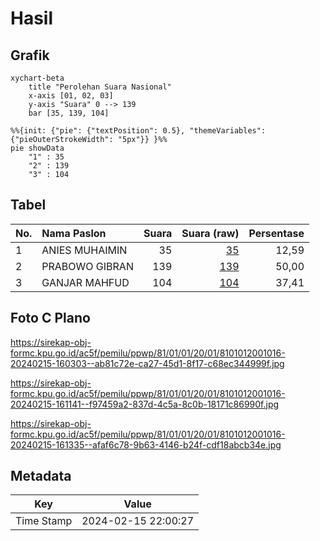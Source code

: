 # Hasil

## Grafik

```mermaid
xychart-beta
    title "Perolehan Suara Nasional"
    x-axis [01, 02, 03]
    y-axis "Suara" 0 --> 139
    bar [35, 139, 104]
```

```mermaid
%%{init: {"pie": {"textPosition": 0.5}, "themeVariables": {"pieOuterStrokeWidth": "5px"}} }%%
pie showData
    "1" : 35
    "2" : 139
    "3" : 104
```

## Tabel

| No. | Nama Paslon    | Suara | Suara (raw) | Persentase |
|:--- |:-------------- | -----:| -----------:| ----------:|
| 1   | ANIES MUHAIMIN | 35    | [35][p-1]   | 12,59      |
| 2   | PRABOWO GIBRAN | 139   | [139][p-2]  | 50,00      |
| 3   | GANJAR MAHFUD  | 104   | [104][p-3]  | 37,41      |


[p-1]: https://github.com/gigit-pemilu/pemilu-2024/blob/main/pilpres/hitung-suara/sub/81-maluku/sub/01-maluku-tengah/sub/01-amahai/sub/2001-tamilouw/sub/016-tps/sub/paslon-1.txt
[p-2]: https://github.com/gigit-pemilu/pemilu-2024/blob/main/pilpres/hitung-suara/sub/81-maluku/sub/01-maluku-tengah/sub/01-amahai/sub/2001-tamilouw/sub/016-tps/sub/paslon-2.txt
[p-3]: https://github.com/gigit-pemilu/pemilu-2024/blob/main/pilpres/hitung-suara/sub/81-maluku/sub/01-maluku-tengah/sub/01-amahai/sub/2001-tamilouw/sub/016-tps/sub/paslon-3.txt

## Foto C Plano

https://sirekap-obj-formc.kpu.go.id/ac5f/pemilu/ppwp/81/01/01/20/01/8101012001016-20240215-160303--ab81c72e-ca27-45d1-8f17-c68ec344999f.jpg

https://sirekap-obj-formc.kpu.go.id/ac5f/pemilu/ppwp/81/01/01/20/01/8101012001016-20240215-161141--f97459a2-837d-4c5a-8c0b-18171c86990f.jpg

https://sirekap-obj-formc.kpu.go.id/ac5f/pemilu/ppwp/81/01/01/20/01/8101012001016-20240215-161335--afaf6c78-9b63-4146-b24f-cdf18abcb34e.jpg


## Metadata

| Key        | Value               |
| ---------- | ------------------- |
| Time Stamp | 2024-02-15 22:00:27 |



